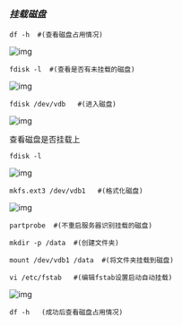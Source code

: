 ### ***挂载磁盘*** 

```shell
df -h  #(查看磁盘占用情况)
```

![img](file:///C:\Users\fandeshan\AppData\Local\Temp\ksohtml19980\wps1.jpg) 

```shell
fdisk -l  #(查看是否有未挂载的磁盘)
```

![img](file:///C:\Users\fandeshan\AppData\Local\Temp\ksohtml19980\wps2.jpg) 

```shell
fdisk /dev/vdb   #(进入磁盘)
```

![img](file:///C:\Users\fandeshan\AppData\Local\Temp\ksohtml19980\wps3.jpg) 

查看磁盘是否挂载上

```shell
fdisk -l
```

![img](file:///C:\Users\fandeshan\AppData\Local\Temp\ksohtml19980\wps4.jpg) 

 ```shell
mkfs.ext3 /dev/vdb1   #(格式化磁盘)
 ```

![img](file:///C:\Users\fandeshan\AppData\Local\Temp\ksohtml19980\wps5.jpg) 

```shell
partprobe  #(不重启服务器识别挂载的磁盘)

mkdir -p /data  #(创建文件夹)

mount /dev/vdb1 /data  #(将文件夹挂载到磁盘)

vi /etc/fstab   #(编辑fstab设置启动自动挂载)
```

![img](file:///C:\Users\fandeshan\AppData\Local\Temp\ksohtml19980\wps6.jpg) 

```shell
df -h   (成功后查看磁盘占用情况)
```

